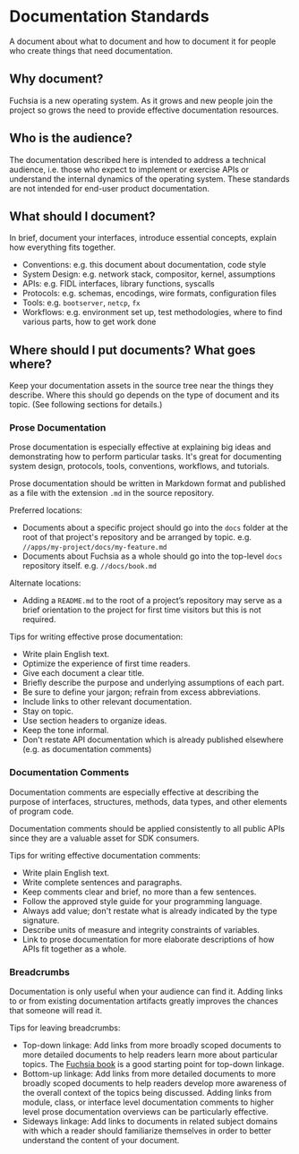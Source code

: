 # Documentation Standards

A document about what to document and how to document it for people who create
things that need documentation.

## Why document?

Fuchsia is a new operating system.  As it grows and new people join the project
so grows the need to provide effective documentation resources.

## Who is the audience?

The documentation described here is intended to address a technical audience,
i.e. those who expect to implement or exercise APIs or understand the internal
dynamics of the operating system.  These standards are not intended for
end-user product documentation.

## What should I document?

In brief, document your interfaces, introduce essential concepts, explain how
everything fits together.

- Conventions: e.g. this document about documentation, code style
- System Design: e.g. network stack, compositor, kernel, assumptions
- APIs: e.g. FIDL interfaces, library functions, syscalls
- Protocols: e.g. schemas, encodings, wire formats, configuration files
- Tools: e.g. `bootserver`, `netcp`, `fx`
- Workflows: e.g. environment set up, test methodologies, where to find various
  parts, how to get work done

## Where should I put documents?  What goes where?

Keep your documentation assets in the source tree near the things they
describe.  Where this should go depends on the type of document and its topic.
(See following sections for details.)

### Prose Documentation

Prose documentation is especially effective at explaining big ideas and
demonstrating how to perform particular tasks.  It's great for documenting
system design, protocols, tools, conventions, workflows, and tutorials.

Prose documentation should be written in Markdown format and published as a
file with the extension `.md` in the source repository.

Preferred locations:

- Documents about a specific project should go into the `docs` folder at the
  root of that project's repository and be arranged by topic.
  e.g. `//apps/my-project/docs/my-feature.md`
- Documents about Fuchsia as a whole should go into the top-level `docs`
  repository itself.  e.g. `//docs/book.md`

Alternate locations:

- Adding a `README.md` to the root of a project’s repository may serve as a
  brief orientation to the project for first time visitors but this is not
  required.

Tips for writing effective prose documentation:

- Write plain English text.
- Optimize the experience of first time readers.
- Give each document a clear title.
- Briefly describe the purpose and underlying assumptions of each part.
- Be sure to define your jargon; refrain from excess abbreviations.
- Include links to other relevant documentation.
- Stay on topic.
- Use section headers to organize ideas.
- Keep the tone informal.
- Don't restate API documentation which is already published elsewhere (e.g. as
  documentation comments)

### Documentation Comments

Documentation comments are especially effective at describing the purpose of
interfaces, structures, methods, data types, and other elements of program
code.

Documentation comments should be applied consistently to all public APIs since
they are a valuable asset for SDK consumers.

Tips for writing effective documentation comments:

- Write plain English text.
- Write complete sentences and paragraphs.
- Keep comments clear and brief, no more than a few sentences.
- Follow the approved style guide for your programming language.
- Always add value; don't restate what is already indicated by the type
  signature.
- Describe units of measure and integrity constraints of variables.
- Link to prose documentation for more elaborate descriptions of how APIs fit
  together as a whole.

### Breadcrumbs

Documentation is only useful when your audience can find it.  Adding links to
or from existing documentation artifacts greatly improves the chances that
someone will read it.

Tips for leaving breadcrumbs:

- Top-down linkage: Add links from more broadly scoped documents to more
  detailed documents to help readers learn more about particular topics.  The
  [Fuchsia book](../the-book/README.md) is a good starting point for top-down
  linkage.
- Bottom-up linkage: Add links from more detailed documents to more broadly
  scoped documents to help readers develop more awareness of the overall
  context of the topics being discussed.  Adding links from module, class, or
  interface level documentation comments to higher level prose documentation
  overviews can be particularly effective.
- Sideways linkage: Add links to documents in related subject domains with
  which a reader should familiarize themselves in order to better understand
  the content of your document.
